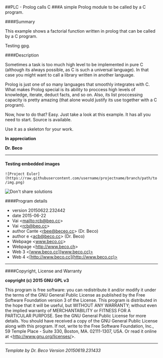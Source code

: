 ##PLC - Prolog calls C
###A simple Prolog module to be called by a C program.

####Summary

This example shows a factorial function written in prolog that can be called by a C program.

Testing gpg.

####Description

Sometimes a task is too much high level to be implemented in pure C (although its always possible, as C is such a universal language). In that case you might want to call a library written in another language.

Prolog is just one of so many languages that smoothly integrates with C. What makes Prolog special is its ability to proccess high levels of knowledge, iterate, deduct facts, and so on. Also, its list proccessing       capacity is pretty amazing (that alone would justify its use together with a C program).

Now, how to do that? Easy. Just take a look at this example. It has all you need to start. Source is available.

Use it as a skeleton for your work.

__In appreciation__

__Dr. Beco__
_________________________________________________________________

#### Testing embedded images

`![Project Euler](https://raw.githubusercontent.com/username/projectname/branch/path/to/img.png)`


![Don't share solutions](https://i.imgur.com/ChH3As2.png)

####Program details

* version 20150622.232442
* date 2015-06-22
* Vai <<mailto:rcb@beo.cc>>
* Vai <<rcb@beo.cc>>
* author Cante <[rbee@beceo.cc](ceb@beeceo.bc)> (Dr. Beco)
* author e <<acb@beco.cc>> (Dr. Beco)
* Webpage <<a href="www.beco.cc">www.beco.cc</a>>
* Webpage <<a href="http://www.beco.ch">http://www.beco.ch</a>>
* Web 3 <[www.beco.cc](www.beco.cc)>
* Web 4 <[http://www.beco.cc](http://www.beco.cc)>

_________________________________________________________________

####Copyright, License and Warranty

__copyright (c) 2015 GNU GPL v3__

This program is free software: you can redistribute it
and/or modify it under the terms of the 
GNU General Public License as published by
the Free Software Foundation version 3 of the License.
This program is distributed in the hope that it will be useful,
but WITHOUT ANY WARRANTY; without even the implied warranty of
MERCHANTABILITY or FITNESS FOR A PARTICULAR PURPOSE.  See the 
GNU General Public License for more details.
You should have received a copy of the GNU General Public License
along with this program.
If not, write to the Free Software Foundation, Inc.,
59 Temple Place - Suite 330, Boston, MA. 02111-1307, USA.
Or read it online at <<http://www.gnu.org/licenses/>>.

_________________________________________________________________

_Template by Dr. Beco <rcb at beco dot cc> Version 20150619.231433_
